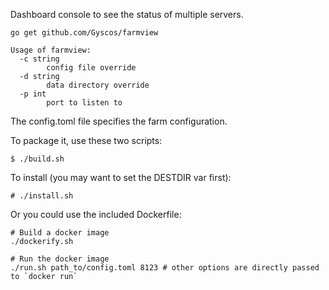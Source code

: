 Dashboard console to see the status of multiple servers.

```
go get github.com/Gyscos/farmview
```

```
Usage of farmview:
  -c string
    	config file override
  -d string
    	data directory override
  -p int
    	port to listen to
```

The config.toml file specifies the farm configuration.


To package it, use these two scripts:

```
$ ./build.sh
```

To install (you may want to set the DESTDIR var first):

```
# ./install.sh
```

Or you could use the included Dockerfile:

```
# Build a docker image
./dockerify.sh

# Run the docker image
./run.sh path_to/config.toml 8123 # other options are directly passed to `docker run`
```
